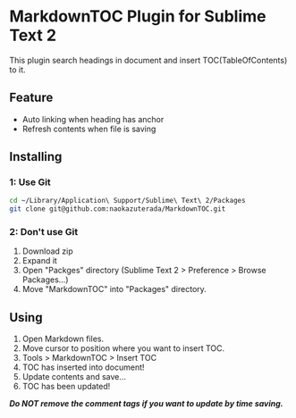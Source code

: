# MarkdownTOC Plugin for Sublime Text 2

This plugin search headings in document and insert TOC(TableOfContents) to it.

## Feature

- Auto linking when heading has anchor
- Refresh contents when file is saving

## Installing

### 1: Use Git

```sh
cd ~/Library/Application\ Support/Sublime\ Text\ 2/Packages
git clone git@github.com:naokazuterada/MarkdownTOC.git
```

### 2: Don't use Git

1. Download zip
2. Expand it
3. Open "Packges" directory (Sublime Text 2 > Preference > Browse Packages...)
4. Move "MarkdownTOC" into "Packages" directory.


## Using

1. Open Markdown files.
2. Move cursor to position where you want to insert TOC.
3. Tools > MarkdownTOC > Insert TOC
4. TOC has inserted into document!
5. Update contents and save...
6. TOC has been updated!

***Do NOT remove the comment tags if you want to update by time saving.***